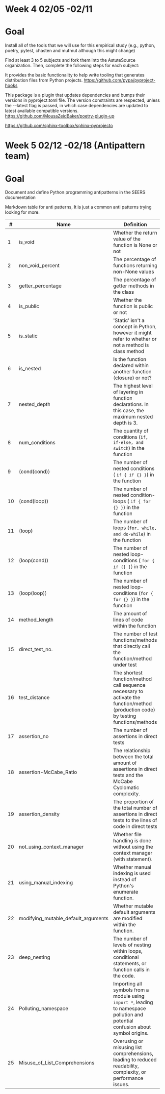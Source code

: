 # Week 4 02/05 -02/11

# Goal
Install all of the tools that we will use for this empirical study (e.g., python, poetry, pytest, chasten and mutmut although this might change)

Find at least 3 to 5 subjects and fork them into the AstuteSource organization. Then, complete the following steps for each subject:

It provides the basic functionality to help write tooling that generates distribution files from Python projects.
https://github.com/pypa/pyproject-hooks

This package is a plugin that updates dependencies and bumps their versions in pyproject.toml file. The version constraints are respected, unless the --latest flag is passed, in which case dependencies are updated to latest available compatible versions.
https://github.com/MousaZeidBaker/poetry-plugin-up


https://github.com/sphinx-toolbox/sphinx-pyprojecto

# Week 5 02/12 -02/18  (Antipattern team)

# Goal   
Document and define Python programming antipatterns in the SEERS documentation 

Markdown table for anti patterns, It is just a common anti patterns trying looking for more.

| #   | Name        |  Definition |         
| --- | ----------- | ------------------------------------------------------------------| 
| 1   |   is_void          | Whether the return value of the function is None or not |
| 2   |   non_void_percent |The percentage of functions returning non-None values|
| 3   |   getter_percentage|The percentage of getter methods in the class|
| 4   |   is_public        | Whether the function is public or not |
| 5   |   is_static        |'Static' isn't a concept in Python, however it might refer to whether or not a method is class method|
| 6   |   is_nested        |Is the function declared within another function (closure) or not?|
| 7   |   nested_depth     | The highest level of layering in function declarations. In this case, the maximum nested depth is 3.|
| 8   |   num_conditions   |The quantity of conditions (`if, if-else, and switch`) in the function|
| 9   |   (cond(cond))     |The number of nested conditions ( `if { if {} }`) in the function|
| 10  |   (cond(loop))     | The number of nested condition-loops ( `if { for {} }`) in the function|
| 11  |   (loop)           |The number of loops (`for, while, and do-while`) in the function|
| 12  |   (loop(cond))     |The number of nested loop-conditions ( `for { if {} }`) in the function|
| 13  |   (loop(loop))     |The number of nested loop-conditions  (`for { for {} }`) in the function|
| 14  |   method_length    | The amount of lines of code within the function|
| 15  |   direct_test_no.  |The number of test functions/methods that directly call the function/method under test |
| 16  |   test_distance    |The shortest function/method call sequence necessary to activate the function/method (production code) by testing functions/methods|                           
| 17  |  assertion_no                |The number of assertions in direct tests|
| 18  |  assertion-McCabe_Ratio      |The relationship between the total amount of assertions in direct tests and the McCabe Cyclomatic complexity.|
| 19  |  assertion_density           |The proportion of the total number of assertions in direct tests to the lines of code in direct tests |
| 20  |  not_using_context_manager   |Whether file handling is done without using the context manager (with statement).|
| 21  |  using_manual_indexing       |Whether manual indexing is used instead of Python's enumerate function.|
| 22  |  modifying_mutable_default_arguments   |Whether mutable default arguments are modified within the function.|
| 23  |  deep_nesting                | The number of levels of nesting within loops, conditional statements, or function calls in the code.|
| 24  |  Polluting_namespace         |Importing all symbols from a module using `import *`, leading to namespace pollution and potential confusion about symbol origins.|
| 25  |  Misuse_of_List_Comprehensions|Overusing or misusing list comprehensions, leading to reduced readability, complexity, or performance issues.|
 
